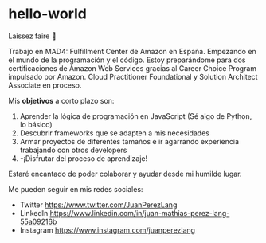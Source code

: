 # hello-world
Laissez faire 🗽

Trabajo en MAD4: Fulfillment Center de Amazon en España.
Empezando en el mundo de la programación y el código.
Estoy preparándome para dos certificaciones de Amazon Web Services gracias al Career Choice Program impulsado por Amazon.
Cloud Practitioner Foundational y Solution Architect Associate en proceso.

Mis **objetivos** a corto plazo son:
  1. Aprender la lógica de programación en JavaScript (Sé algo de Python, lo básico)
  2. Descubrir frameworks que se adapten a mis necesidades
  3. Armar proyectos de diferentes tamaños e ir agarrando experiencia trabajando con otros developers
  4. -¡Disfrutar del proceso de aprendizaje!

Estaré encantado de poder colaborar y ayudar desde mi humilde lugar.

Me pueden seguir en mis redes sociales:
  - Twitter https://www.twitter.com/JuanPerezLang
  - LinkedIn https://www.linkedin.com/in/juan-mathias-perez-lang-55a09216b
  - Instagram https://www.instagram.com/juanperezlang

